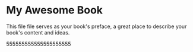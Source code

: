 # My Awesome Book

This file file serves as your book's preface, a great place to describe your book's content and ideas.

555555555555555555555

